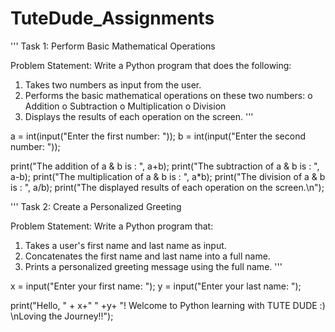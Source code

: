 # TuteDude_Assignments

'''
Task 1: Perform Basic Mathematical Operations

Problem Statement: Write a Python program that does the following:
1.  Takes two numbers as input from the user.
2.  Performs the basic mathematical operations on these two numbers:
o	Addition
o	Subtraction
o	Multiplication
o	Division
3.  Displays the results of each operation on the screen.
'''

a = int(input("Enter the first number: "));
b = int(input("Enter the second number: "));

print("The addition of a & b is : ", a+b);
print("The subtraction of a & b is : ", a-b);
print("The multiplication of a & b is : ", a*b);
print("The division of a & b is : ", a/b);
print("The displayed results of each operation on the screen.\n");



'''
Task 2: Create a Personalized Greeting

Problem Statement: Write a Python program that:
1.  Takes a user's first name and last name as input.
2.  Concatenates the first name and last name into a full name.
3.  Prints a personalized greeting message using the full name.
'''

x = input("Enter your first name: ");
y = input("Enter your last name: ");

print("Hello, " + x+" " +y+ "! Welcome to Python learning with TUTE DUDE :) \nLoving the Journey!!");


